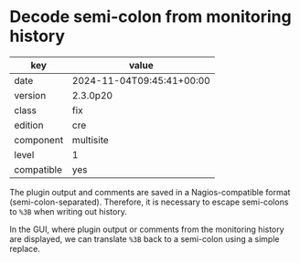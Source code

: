 [//]: # (werk v2)
# Decode semi-colon from monitoring history

key        | value
---------- | ---
date       | 2024-11-04T09:45:41+00:00
version    | 2.3.0p20
class      | fix
edition    | cre
component  | multisite
level      | 1
compatible | yes

The plugin output and comments are saved in a Nagios-compatible format
(semi-colon-separated). Therefore, it is necessary to escape semi-colons
to `%3B` when writing out history.

In the GUI, where plugin output or comments from the monitoring history
are displayed, we can translate `%3B` back to a semi-colon using a
simple replace.
